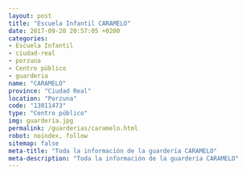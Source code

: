 ```yaml
---
layout: post
title: "Escuela Infantil CARAMELO"
date: 2017-09-20 20:57:05 +0200
categories:
- Escuela Infantil
- ciudad-real
- porzuna
- Centro público
- guarderia
name: "CARAMELO"
province: "Ciudad Real"
location: "Porzuna"
code: "13011473"
type: "Centro público"
img: guarderia.jpg
permalink: /guarderias/caramelo.html
robot: noindex, follow
sitemap: false
meta-title: "Toda la información de la guardería CARAMELO"
meta-description: "Toda la información de la guardería CARAMELO"
---
```

